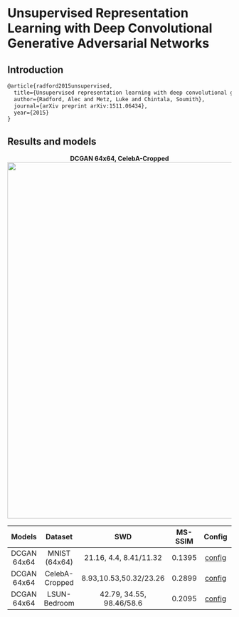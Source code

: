 # Unsupervised Representation Learning with Deep Convolutional Generative Adversarial Networks

## Introduction
<!-- [ALGORITHM] -->

```latex
@article{radford2015unsupervised,
  title={Unsupervised representation learning with deep convolutional generative adversarial networks},
  author={Radford, Alec and Metz, Luke and Chintala, Soumith},
  journal={arXiv preprint arXiv:1511.06434},
  year={2015}
}
```

## Results and models

<div align="center">
  <b> DCGAN 64x64, CelebA-Cropped</b>
  <br/>
  <img src="https://user-images.githubusercontent.com/12726765/113991928-871f9b80-9885-11eb-920e-d389c603fed8.png" width="800"/>
</div>

|   Models    |    Dataset     |           SWD            | MS-SSIM |                                                        Config                                                         |                                                                                                                       Download                                                                                                                        |
| :---------: | :------------: | :----------------------: | :-----: | :-------------------------------------------------------------------------------------------------------------------: | :---------------------------------------------------------------------------------------------------------------------------------------------------------------------------------------------------------------------------------------------------: |
| DCGAN 64x64 |  MNIST (64x64)| 21.16, 4.4, 8.41/11.32 | 0.1395  | [config](https://github.com/open-mmlab/mmgeneration/tree/master/configs/dcgan/dcgan_mnist-64_b128x1_Glr4e-4_Dlr1e-4_5k.py)  |         [model](https://download.openmmlab.com//mmgen/dcgan/dcgan_mnist-64_b128x1_Glr4e-4_Dlr1e-4_5k_20210512_163926-207a1eaf.pth?versionId=CAEQKxiBgMDTnYH_yhciIGY2MjAwMzBjZjZiZjQzODJhZWRhOTFiNjU4MzdhMWY2) &#124; [log](https://download.openmmlab.com//mmgen/dcgan/dcgan_mnist-64_b128x1_Glr4e-4_Dlr1e-4_5k_20210512_163926-207a1eaf.json?versionId=CAEQKxiBgMDOnYH_yhciIDg5NDUwMWFhYWZhZTQ5ZWQ4ZDA1MTIzODE5OTVlNGNk)         |
| DCGAN 64x64 | CelebA-Cropped |  8.93,10.53,50.32/23.26  | 0.2899  | [config](https://github.com/open-mmlab/mmgeneration/tree/master/configs/dcgan/dcgan_celeba-cropped_64_b128x1_300k.py) | [model](https://download.openmmlab.com/mmgen/dcgan/dcgan_celeba-cropped_64_b128x1_300kiter_20210408_161607-1f8a2277.pth) &#124; [log](https://download.openmmlab.com/mmgen/dcgan/dcgan_celeba-cropped_64_b128x1_300kiter_20210408_161607-1f8a2277.json) |
| DCGAN 64x64 |  LSUN-Bedroom  | 42.79, 34.55, 98.46/58.6 | 0.2095  | [config](https://github.com/open-mmlab/mmgeneration/tree/master/configs/dcgan/dcgan_lsun-bedroom_64x64_b128x1_5e.py)  |         [model](https://download.openmmlab.com/mmgen/dcgan/dcgan_lsun-bedroom_64_b128x1_5e_20210408_161713-117c498b.pth) &#124; [log](https://download.openmmlab.com/mmgen/dcgan/dcgan_lsun-bedroom_64_b128x1_5e_20210408_161713-117c498b.json)         |
